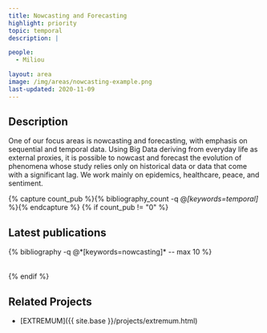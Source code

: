 ```yaml
---
title: Nowcasting and Forecasting
highlight: priority
topic: temporal
description: |

people:
  - Miliou

layout: area
image: /img/areas/nowcasting-example.png
last-updated: 2020-11-09
---
```



## Description

One of our focus areas is nowcasting and forecasting, with emphasis on sequential and temporal data. Using Big Data deriving from everyday life as external proxies, it is possible to nowcast and forecast the evolution of phenomena whose study relies only on historical data or data that come with a significant lag. We work mainly on epidemics, healthcare, peace, and sentiment.
<!--In particular, we are interested in (1) learning predictive models, such as ensemble models, for classification of complex temporal data sources, such as univariate and multivariate time series, event sequences, sequences of temporal intervals, and graphs, (2) building efficient indexing structures and searching techniques for complex data sources, (3) time series prediction and event burst detection using statistical methods and deep learning. -->

{% capture count_pub %}{% bibliography_count -q @*[keywords=temporal]* %}{% endcapture %}
{% if count_pub != "0" %}
<br>

## Latest publications

<div class="publications">
    <table class="table">
        <tbody>
        <tr>
          {% bibliography -q @*[keywords=nowcasting]*  -- max 10 %}
        </tr>
        </tbody>
    </table>
</div>
{% endif %}

<br>

## Related Projects

- [EXTREMUM]({{ site.base }}/projects/extremum.html)
